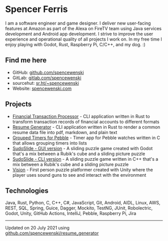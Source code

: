 # Spencer Ferris

I am a software engineer and game designer. I deliver new user-facing features at Amazon as part of the Alexa on FireTV
team using Java services development and Android app development. I strive to improve the user experience and
operational quality of all projects I work on. In my free time I enjoy playing with Godot, Rust, Raspberry Pi, C/C++,
and my dog. :)

## Find me here
- GitHub: [github.com/spencewenski](https://github.com/spencewenski)
- GitLab: [gitlab.com/spencewenski](https://gitlab.com/spencewenski)
- sourcehut: [sr.ht/~spencewenski](https://sr.ht/~spencewenski)
- Website: [spencewenski.com](https://spencewenski.com)

## Projects
- [Financial Transaction Processor](https://gitlab.com/spencewenski/transaction_processor) - CLI application written in
  Rust to transform transaction records of financial accounts to different formats
- [Resume Generator](https://github.com/spencewenski/resume_generator) - CLI application written in Rust to render a
  common resume data file into pdf, markdown, and plain text
- [Grouped Timers for Pebble](https://gitlab.com/spencewenski/pebble_grouped_timers) - Timer app for Pebble watches
  written in C that allows grouping timers into lists
- [SudoSlide - GUI version](https://git.sr.ht/~spencewenski/SudoSlide) - A sliding puzzle game created with Godot that's
  a mix between a Rubik's cube and a sliding picture puzzle
- [SudoSlide - CLI version](https://github.com/spencewenski/sudoslide) - A sliding puzzle game written in C++ that's a
  mix between a Rubik's cube and a sliding picture puzzle
- [Vision](https://github.com/spencewenski/Vision) - First person puzzle platformer created with Unity where the player
  uses sound guns to see and interact with the environment

## Technologies
Java, Rust, Python, C, C++, C#, JavaScript, Git, Android, AIDL, Linux, AWS, REST, SQL, Spring, Guice, Dagger, Mockito, TestNG, JUnit, Robolectric, Godot, Unity, GitHub Actions, IntelliJ, Pebble, Raspberry Pi, Jira

---

Updated on 20 July 2021 using [github.com/spencewenski/resume_generator](https://github.com/spencewenski/resume_generator)
